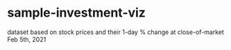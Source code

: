 # sample-investment-viz
dataset based on stock prices and their 1-day % change at close-of-market Feb 5th, 2021
